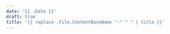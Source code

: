 ```yaml
---
date: '{{ .Date }}'
draft: true 
title: '{{ replace .File.ContentBaseName "-" " " | title }}'
---
```

